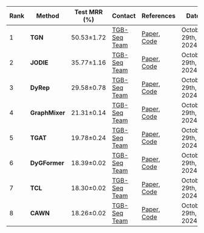 |Rank|Method|Test MRR (%)|Contact|References|Date|
|--|--|--|--|--|--|
|1|**TGN**|50.53±1.72|[TGB-Seq Team](yilu@ruc.edu.cn)|[Paper](https://arxiv.org/abs/2006.10637), [Code](N/A)|October 29th, 2024|
|2|**JODIE**|35.77±1.16|[TGB-Seq Team](yilu@ruc.edu.cn)|[Paper](https://snap.stanford.edu/jodie/), [Code](N/A)|October 29th, 2024|
|3|**DyRep**|29.58±0.78|[TGB-Seq Team](yilu@ruc.edu.cn)|[Paper](https://openreview.net/forum?id=HyePrhR5KX), [Code](N/A)|October 29th, 2024|
|4|**GraphMixer**|21.31±0.14|[TGB-Seq Team](yilu@ruc.edu.cn)|[Paper](https://openreview.net/forum?id=ayPPc0SyLv1), [Code](N/A)|October 29th, 2024|
|5|**TGAT**|19.78±0.24|[TGB-Seq Team](yilu@ruc.edu.cn)|[Paper](https://arxiv.org/pdf/2002.07962), [Code](N/A)|October 29th, 2024|
|6|**DyGFormer**|18.39±0.02|[TGB-Seq Team](yilu@ruc.edu.cn)|[Paper](https://arxiv.org/abs/2303.13047), [Code](N/A)|October 29th, 2024|
|7|**TCL**|18.30±0.02|[TGB-Seq Team](yilu@ruc.edu.cn)|[Paper](https://arxiv.org/abs/2105.07944), [Code](N/A)|October 29th, 2024|
|8|**CAWN**|18.26±0.02|[TGB-Seq Team](yilu@ruc.edu.cn)|[Paper](http://snap.stanford.edu/caw/), [Code](N/A)|October 29th, 2024|
